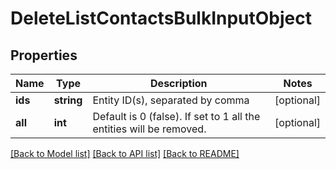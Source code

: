 # DeleteListContactsBulkInputObject

## Properties
Name | Type | Description | Notes
------------ | ------------- | ------------- | -------------
**ids** | **string** | Entity ID(s), separated by comma | [optional] 
**all** | **int** | Default is 0 (false). If set to 1 all the entities will be removed. | [optional] 

[[Back to Model list]](../README.md#documentation-for-models) [[Back to API list]](../README.md#documentation-for-api-endpoints) [[Back to README]](../README.md)


